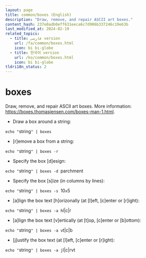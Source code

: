 ```yaml
---
layout: page
title: common/boxes (English)
description: "Draw, remove, and repair ASCII art boxes."
content_hash: 237e0adb0eff631eeca6c7d906b337246c19e63b
last_modified_at: 2024-02-19
related_topics:
  - title: فارسی version
    url: /fa/common/boxes.html
    icon: bi bi-globe
  - title: 한국어 version
    url: /ko/common/boxes.html
    icon: bi bi-globe
tldri18n_status: 2
---
```

# boxes

Draw, remove, and repair ASCII art boxes.
More information: <https://boxes.thomasjensen.com/boxes-man-1.html>.

- Draw a box around a string:

`echo "`<span class="tldr-var badge badge-pill bg-dark-lm bg-white-dm text-white-lm text-dark-dm font-weight-bold">string</span>`" | boxes`

- [r]emove a box from a string:

`echo "`<span class="tldr-var badge badge-pill bg-dark-lm bg-white-dm text-white-lm text-dark-dm font-weight-bold">string</span>`" | boxes -r`

- Specify the box [d]esign:

`echo "`<span class="tldr-var badge badge-pill bg-dark-lm bg-white-dm text-white-lm text-dark-dm font-weight-bold">string</span>`" | boxes -d `<span class="tldr-var badge badge-pill bg-dark-lm bg-white-dm text-white-lm text-dark-dm font-weight-bold">parchment</span>

- Specify the box [s]ize (in columns by lines):

`echo "`<span class="tldr-var badge badge-pill bg-dark-lm bg-white-dm text-white-lm text-dark-dm font-weight-bold">string</span>`" | boxes -s `<span class="tldr-var badge badge-pill bg-dark-lm bg-white-dm text-white-lm text-dark-dm font-weight-bold">10</span>`x`<span class="tldr-var badge badge-pill bg-dark-lm bg-white-dm text-white-lm text-dark-dm font-weight-bold">5</span>

- [a]lign the box text [h]orizonally (at [l]eft, [c]enter or [r]ight):

`echo "`<span class="tldr-var badge badge-pill bg-dark-lm bg-white-dm text-white-lm text-dark-dm font-weight-bold">string</span>`" | boxes -a h`<span class="tldr-var badge badge-pill bg-dark-lm bg-white-dm text-white-lm text-dark-dm font-weight-bold">l|c|r</span>

- [a]lign the box text [v]ertically (at [t]op, [c]enter or [b]ottom):

`echo "`<span class="tldr-var badge badge-pill bg-dark-lm bg-white-dm text-white-lm text-dark-dm font-weight-bold">string</span>`" | boxes -a v`<span class="tldr-var badge badge-pill bg-dark-lm bg-white-dm text-white-lm text-dark-dm font-weight-bold">t|c|b</span>

- [j]ustify the box text (at [l]eft, [c]enter or [r]ight):

`echo "`<span class="tldr-var badge badge-pill bg-dark-lm bg-white-dm text-white-lm text-dark-dm font-weight-bold">string</span>`" | boxes -a j`<span class="tldr-var badge badge-pill bg-dark-lm bg-white-dm text-white-lm text-dark-dm font-weight-bold">l|c|r</span><span class="tldr-var badge badge-pill bg-dark-lm bg-white-dm text-white-lm text-dark-dm font-weight-bold">vt</span>
